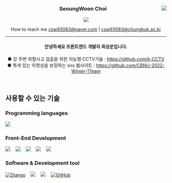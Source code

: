 <div align="center">

<a  href="https://github.com/kkahlua"><img  align="right"  src="https://github-readme-stats.vercel.app/api/top-langs/?username=kkahlua&theme=dracula&layout=compact&langs_count=10"  /></a>

### SeoungWoon Choi

<a  href="https://hits.seeyoufarm.com"><img  src="https://hits.seeyoufarm.com/api/count/incr/badge.svg?url=https%3A%2F%2Fgithub.com%2Fkkahlua&count_bg=%2379C83D&title_bg=%23555555&icon=&icon_color=%23E7E7E7&title=visitors&edge_flat=false"/></a>

How to reach me csw93083@naver.com | csw93083@chungbuk.ac.kr

---

#### 안녕하세요 프론트엔드 개발자 최성운입니다.

● 강 주변 위험사고 검출을 위한 지능형 CCTV기술 : https://github.com/k-CCTV  
● 특색 있는 익명성을 보장하는 sns 웹사이트 : https://github.com/CBNU-2022-Winter-1Team

 </div>

<br>

 <div>

<h2> 사용할 수 있는 기술 </h1>

### Programming languages

[<img src="https://img.shields.io/badge/JavaScript-F7DF1E?style=for-the-badge&logo=javascript&logoColor=black" />]() &nbsp;&nbsp;

<!-- [<img src="" />]() &nbsp;&nbsp; -->

### Front-End Development

[<img src="https://img.shields.io/badge/HTML5-E34F26?style=for-the-badge&logo=html5&logoColor=white" />]() &nbsp;&nbsp;
[<img src="https://img.shields.io/badge/CSS3-1572B6?style=for-the-badge&logo=css3&logoColor=white" />]() &nbsp;&nbsp;
[<img src = "https://img.shields.io/badge/Bootstrap-563D7C?style=for-the-badge&logo=bootstrap&logoColor=white"/>](https://getbootstrap.com/) &nbsp;&nbsp;
[<img src="https://img.shields.io/badge/React-20232A?style=for-the-badge&logo=react&logoColor=61DAFB" />](https://ko.reactjs.org/) &nbsp;&nbsp;
[<img src="https://img.shields.io/badge/Redux-764ABC?style=for-the-badge&logo=redux&logoColor=white" />](https://ko.redux.js.org/) &nbsp;&nbsp;

### Software & Development tool

[<img src="https://img.shields.io/badge/Django-092E20?style=for-the-badge&logo=django&logoColor=green" alt="Django"/>](https://www.djangoproject.com/) &nbsp;&nbsp;
[<img src="https://img.shields.io/badge/MySQL-005C84?style=for-the-badge&logo=mysql&logoColor=white" />](https://www.mysql.com/) &nbsp;&nbsp;
[<img src="https://img.shields.io/badge/GIT-E44C30?style=for-the-badge&logo=git&logoColor=white"/>](https://git-scm.com/) &nbsp;&nbsp;
[<img src="https://img.shields.io/badge/GitHub-100000?style=for-the-badge&logo=github&logoColor=white" alt="GitHub"/>](https://github.com/) &nbsp;&nbsp;

</div>

<!--

**kkahlua/kkahlua** is a ✨ _special_ ✨ repository because its `README.md` (this file) appears on your GitHub profile.
